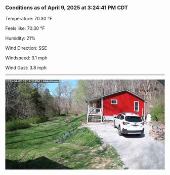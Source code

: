 ### Conditions as of April 9, 2025 at 3:24:41 PM CDT 

Temperature: 70.30 &deg;F

Feels like: 70.30 &deg;F

Humidity: 21%

Wind Direction: SSE

Windspeed: 3.1 mph

Wind Gust: 3.8 mph

---

<img src="./images/latest.jpeg"/>

